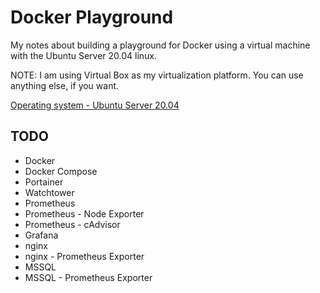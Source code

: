 # Docker Playground

My notes about building a playground for Docker using a virtual machine with the Ubuntu Server 20.04 linux.

NOTE: I am using Virtual Box as my virtualization platform. You can use anything else, if you want. 

[Operating system - Ubuntu Server 20.04](docs/os.md)

## TODO

* Docker
* Docker Compose
* Portainer
* Watchtower
* Prometheus
* Prometheus - Node Exporter
* Prometheus - cAdvisor
* Grafana
* nginx
* nginx - Prometheus Exporter
* MSSQL
* MSSQL - Prometheus Exporter
